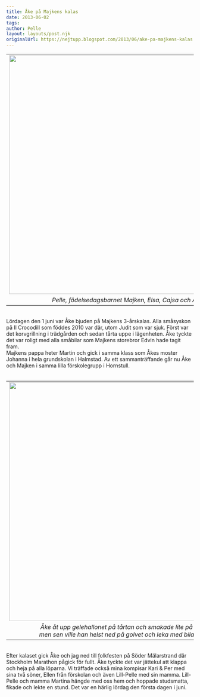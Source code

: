 ```yaml
---
title: Åke på Majkens kalas
date: 2013-06-02
tags: 	
author: Pelle
layout: layouts/post.njk
originalUrl: https://nejtupp.blogspot.com/2013/06/ake-pa-majkens-kalas.html
---
```


<table align="center" cellpadding="0" cellspacing="0" class="tr-caption-container" style="margin-left: auto; margin-right: auto; text-align: center;"><tbody><tr><td><img src="../../../../img/IMG_1693.JPG" width="640"></td></tr><tr><td class="tr-caption"><i>Pelle, födelsedagsbarnet Majken, Elsa, Cajsa och Åke.</i></td></tr></tbody></table><br>Lördagen den 1 juni var Åke bjuden på Majkens 3-årskalas. Alla småsyskon på Il Crocodill som föddes 2010 var där, utom Judit som var sjuk. Först var det korvgrillning i trädgården och sedan tårta uppe i lägenheten. Åke tyckte det var roligt med alla småbilar som Majkens storebror Edvin hade tagit fram.<br>Majkens pappa heter Martin och gick i samma klass som Åkes moster Johanna i hela grundskolan i Halmstad. Av ett sammanträffande går nu Åke och Majken i samma lilla förskolegrupp i Hornstull.<br><br><table align="center" cellpadding="0" cellspacing="0" class="tr-caption-container" style="margin-left: auto; margin-right: auto; text-align: center;"><tbody><tr><td style="text-align: center;"><img src="../../../../img/IMG_1701.JPG" width="640"></td></tr><tr><td class="tr-caption" style="text-align: center;"><i>Åke åt upp gelehallonet på tårtan och smakade lite på glassen<br> men sen ville han helst ned på golvet och leka med bilarna igen.</i></td></tr></tbody></table><br>Efter kalaset gick Åke och jag ned till folkfesten på Söder Mälarstrand där Stockholm Marathon pågick för fullt. Åke tyckte det var jättekul att klappa och heja på alla löparna. Vi träffade också mina kompisar Kari & Per med sina två söner, Ellen från förskolan och även Lill-Pelle med sin mamma. Lill-Pelle och mamma Martina hängde med oss hem och hoppade studsmatta, fikade och lekte en stund. Det var en härlig lördag den första dagen i juni.
